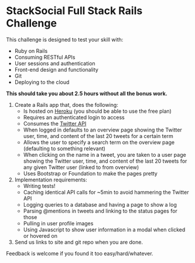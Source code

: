 # StackSocial Full Stack Rails Challenge

This challenge is designed to test your skill with:

* Ruby on Rails
* Consuming RESTful APIs
* User sessions and authentication
* Front-end design and functionality
* Git
* Deploying to the cloud

**This should take you about 2.5 hours without all the bonus work.**

1. Create a Rails app that, does the following:
    * Is hosted on [Heroku](http://heroku.com) (you should be able to use the free plan)
    * Requires an authenticated login to access
    * Consumes the [Twitter API](https://dev.twitter.com/docs/api)
    * When logged in defaults to an overview page showing the Twitter user, time, and content of the last 20 tweets for a certain term
    * Allows the user to specify a search term on the overview page (defaulting to something relevant)
    * When clicking on the name in a tweet, you are taken to a user page showing the Twitter user, time, and content of the last 20 tweets for any given Twitter user (linked to from overview)
    * Uses Bootstrap or Foundation to make the pages pretty
1. Implementation requirements:
    * Writing tests!
    * Caching identical API calls for ~5min to avoid hammering the Twitter API
    * Logging queries to a database and having a page to show a log
    * Parsing @mentions in tweets and linking to the status pages for those
    * Pulling in user profile images
    * Using Javascript to show user information in a modal when clicked or hovered on
1. Send us links to site and git repo when you are done.


Feedback is welcome if you found it too easy/hard/whatever.
